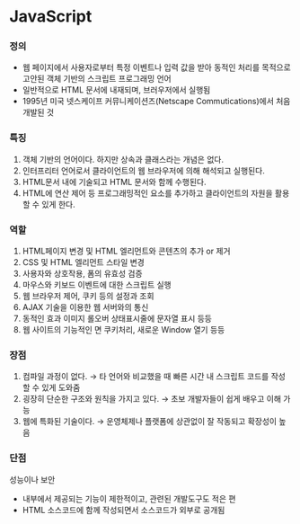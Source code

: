 # JavaScript

### 정의

- 웹 페이지에서 사용자로부터 특정 이벤트나 입력 값을 받아 동적인 처리를 목적으로 고안된
객체 기반의 스크립트 프로그래밍 언어
- 일반적으로 HTML 문서에 내재되며, 브러우저에서 실행됨
- 1995년 미국 넷스케이프 커뮤니케이션즈(Netscape Commutications)에서 처음 개발된 것

### 특징

1. 객체 기반의 언어이다. 하지만 상속과 클래스라는 개념은 없다.
2. 인터프리터 언어로서 클라이언트의 웹 브라우저에 의해 해석되고 실행된다.
3. HTML문서 내에 기술되고 HTML 문서와 함께 수행된다.
4. HTML에 연산 제어 등 프로그래밍적인 요소를 추가하고 클라이언트의 자원을 활용할 수 있게 한다.

### 역할

1. HTML페이지 변경 및 HTML 엘리먼트와 콘텐츠의 추가 or 제거
2. CSS 및 HTML 엘리먼트 스타일 변경
3. 사용자와 상호작용, 폼의 유효성 검증
4. 마우스와 키보드 이벤트에 대한 스크립트 실행
5. 웹 브라우저 제어, 쿠키 등의 설정과 조회
6. AJAX 기술을 이용한 웹 서버와의 통신
7. 동적인 효과 이미지 롤오버 상태표시줄에 문자열 표시 등등
8. 웹 사이트의 기능적인 면 쿠키처리, 새로운 Window 열기 등등

### 장점

1. 컴파일 과정이 없다. → 타 언어와 비교했을 때 빠른 시간 내 스크립트 코드를 작성할 수 있게 도와줌
2. 굉장히 단순한 구조와 원칙을 가지고 있다. → 초보 개발자들이 쉽게 배우고 이해 가능
3. 웹에 특화된 기술이다. → 운영체제나 플랫폼에 상관없이 잘 작동되고 확장성이 높음

### 단점

성능이나 보안 

- 내부에서 제공되는 기능이 제한적이고, 관련된 개발도구도 적은 편
- HTML 소스코드에 함께 작성되면서 소스코드가 외부로 공개됨
